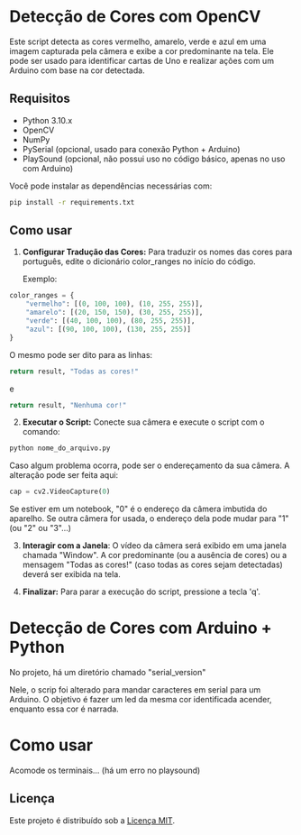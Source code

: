 # Detecção de Cores com OpenCV
Este script detecta as cores vermelho, amarelo, verde e azul em uma imagem capturada pela câmera e exibe a cor predominante na tela. Ele pode ser usado para identificar cartas de Uno e realizar ações com um Arduino com base na cor detectada.

## Requisitos
* Python 3.10.x
* OpenCV
* NumPy
* PySerial (opcional, usado para conexão Python + Arduino)
* PlaySound (opcional, não possui uso no código básico, apenas no uso com Arduino)

Você pode instalar as dependências necessárias com:
```bash
pip install -r requirements.txt
```

## Como usar
1. **Configurar Tradução das Cores:** Para traduzir os nomes das cores para português, edite o dicionário color_ranges no início do código.

    Exemplo:
```python
color_ranges = {
    "vermelho": [(0, 100, 100), (10, 255, 255)],
    "amarelo": [(20, 150, 150), (30, 255, 255)],
    "verde": [(40, 100, 100), (80, 255, 255)],
    "azul": [(90, 100, 100), (130, 255, 255)]
}
```
O mesmo pode ser dito para as linhas:
```python
return result, "Todas as cores!"
```
e
```python
return result, "Nenhuma cor!"
```

2. **Executar o Script:** Conecte sua câmera e execute o script com o comando:
```bash
python nome_do_arquivo.py
```

Caso algum problema ocorra, pode ser o endereçamento da sua câmera. A alteração pode ser feita aqui:
```python
cap = cv2.VideoCapture(0)
```
Se estiver em um notebook, "0" é o endereço da câmera imbutida do aparelho. Se outra câmera for usada, o endereço dela pode mudar para "1" (ou "2" ou "3"...)

3. **Interagir com a Janela**: O vídeo da câmera será exibido em uma janela chamada "Window". A cor predominante (ou a ausência de cores) ou a mensagem "Todas as cores!" (caso todas as cores sejam detectadas) deverá ser exibida na tela.

4. **Finalizar:** Para parar a execução do script, pressione a tecla 'q'.

# Detecção de Cores com Arduino + Python
No projeto, há um diretório chamado "serial_version"

Nele, o scrip foi alterado para mandar caracteres em serial para um Arduino. O objetivo é fazer um led da mesma cor identificada acender, enquanto essa cor é narrada.

# Como usar
Acomode os terminais... (há um erro no playsound)

## Licença
Este projeto é distribuído sob a [Licença MIT](LICENSE).